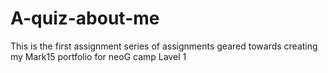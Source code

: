 # A-quiz-about-me
This is the first assignment series of assignments geared towards creating my Mark15 portfolio for neoG camp Lavel 1
